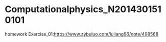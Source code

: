 # Computationalphysics_N2014301510101
homework
Exercise_01:https://www.zybuluo.com/luliang96/note/498568
